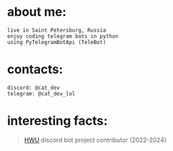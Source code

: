 # about me:
```
live in Saint Petersburg, Russia
enjoy coding telegram bots in python
using PyTelegramBotApi (TeleBot)
```
# contacts:
```
discord: @cat_dev
telegram: @cat_dev_lol
```
# interesting facts: 
> [HWU](https://highways2b2t.net) discord bot project contributor (2022-2024)
